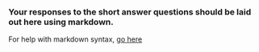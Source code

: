 ### Your responses to the short answer questions should be laid out here using markdown.
<!-- 1)	A Docker container allows you to take your environment with you in a lightweight way while a virtual machine contains an OS and uses more space. A Docker container can provide great portability since it uses said less space and brings a snapshot of the production environment so the code runs as it does on the machine used for testing.
2)	The 49160:8080 specifies that when someone connects to the host on port 49610, they will be routed to port 8080 within the container.
3)	A container orchestration platform manages the scaling of the application when there are more users and provides extra tools to make changes across services in the stack.
4)	Run a command using the kubectl CLI called scale specifying the number of replicas required.
5)	Horizontal scaling is adding more instances or server machines while vertical scaling is adding more power and resources to the machines you already have.
6)	The free tier for the Dyno containers have a limit of 30mins uptime and come with a certain amount of uptime hours, while the paid tiers are always up and have a certain amount of hours of uptime per month to use. -->

For help with markdown syntax, [go here](https://github.com/adam-p/markdown-here/wiki/Markdown-Cheatsheet)
